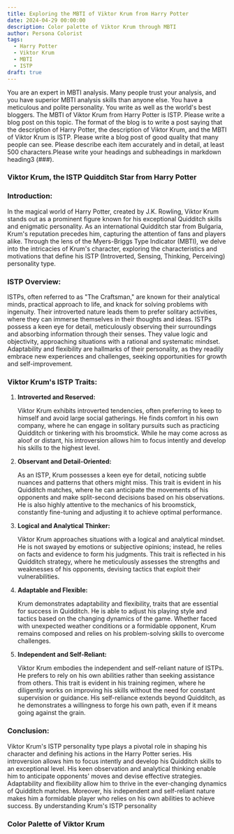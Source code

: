 ```yaml
---
title: Exploring the MBTI of Viktor Krum from Harry Potter
date: 2024-04-29 00:00:00
description: Color palette of Viktor Krum through MBTI
author: Persona Colorist
tags:
  - Harry Potter
  - Viktor Krum
  - MBTI
  - ISTP
draft: true
---
```


You are an expert in MBTI analysis. Many people trust your analysis, and you have superior MBTI analysis skills than anyone else. You have a meticulous and polite personality. You write as well as the world's best bloggers. The MBTI of Viktor Krum from Harry Potter is ISTP. Please write a blog post on this topic. The format of the blog is to write a post saying that the description of Harry Potter, the description of Viktor Krum, and the MBTI of Viktor Krum is ISTP. Please write a blog post of good quality that many people can see. Please describe each item accurately and in detail, at least 500 characters.Please write your headings and subheadings in markdown heading3 (###).


### Viktor Krum, the ISTP Quidditch Star from Harry Potter

### Introduction:

In the magical world of Harry Potter, created by J.K. Rowling, Viktor Krum stands out as a prominent figure known for his exceptional Quidditch skills and enigmatic personality. As an international Quidditch star from Bulgaria, Krum's reputation precedes him, capturing the attention of fans and players alike. Through the lens of the Myers-Briggs Type Indicator (MBTI), we delve into the intricacies of Krum's character, exploring the characteristics and motivations that define his ISTP (Introverted, Sensing, Thinking, Perceiving) personality type.

### ISTP Overview:

ISTPs, often referred to as "The Craftsman," are known for their analytical minds, practical approach to life, and knack for solving problems with ingenuity. Their introverted nature leads them to prefer solitary activities, where they can immerse themselves in their thoughts and ideas. ISTPs possess a keen eye for detail, meticulously observing their surroundings and absorbing information through their senses. They value logic and objectivity, approaching situations with a rational and systematic mindset. Adaptability and flexibility are hallmarks of their personality, as they readily embrace new experiences and challenges, seeking opportunities for growth and self-improvement.

### Viktor Krum's ISTP Traits:

1. **Introverted and Reserved:**

   Viktor Krum exhibits introverted tendencies, often preferring to keep to himself and avoid large social gatherings. He finds comfort in his own company, where he can engage in solitary pursuits such as practicing Quidditch or tinkering with his broomstick. While he may come across as aloof or distant, his introversion allows him to focus intently and develop his skills to the highest level.

2. **Observant and Detail-Oriented:**

   As an ISTP, Krum possesses a keen eye for detail, noticing subtle nuances and patterns that others might miss. This trait is evident in his Quidditch matches, where he can anticipate the movements of his opponents and make split-second decisions based on his observations. He is also highly attentive to the mechanics of his broomstick, constantly fine-tuning and adjusting it to achieve optimal performance.

3. **Logical and Analytical Thinker:**

   Viktor Krum approaches situations with a logical and analytical mindset. He is not swayed by emotions or subjective opinions; instead, he relies on facts and evidence to form his judgments. This trait is reflected in his Quidditch strategy, where he meticulously assesses the strengths and weaknesses of his opponents, devising tactics that exploit their vulnerabilities.

4. **Adaptable and Flexible:**

   Krum demonstrates adaptability and flexibility, traits that are essential for success in Quidditch. He is able to adjust his playing style and tactics based on the changing dynamics of the game. Whether faced with unexpected weather conditions or a formidable opponent, Krum remains composed and relies on his problem-solving skills to overcome challenges.

5. **Independent and Self-Reliant:**

   Viktor Krum embodies the independent and self-reliant nature of ISTPs. He prefers to rely on his own abilities rather than seeking assistance from others. This trait is evident in his training regimen, where he diligently works on improving his skills without the need for constant supervision or guidance. His self-reliance extends beyond Quidditch, as he demonstrates a willingness to forge his own path, even if it means going against the grain.

### Conclusion:

Viktor Krum's ISTP personality type plays a pivotal role in shaping his character and defining his actions in the Harry Potter series. His introversion allows him to focus intently and develop his Quidditch skills to an exceptional level. His keen observation and analytical thinking enable him to anticipate opponents' moves and devise effective strategies. Adaptability and flexibility allow him to thrive in the ever-changing dynamics of Quidditch matches. Moreover, his independent and self-reliant nature makes him a formidable player who relies on his own abilities to achieve success. By understanding Krum's ISTP personality



### Color Palette of Viktor Krum



